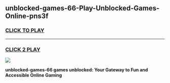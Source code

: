 
## unblocked-games-66-Play-Unblocked-Games-Online-pns3f
<h3>
<a href="https://premium76.site?title=unblocked-games-66&ref=25A">CLICK TO PLAY</a></h3>
<hr>

<h3>
<a href="https://premium76.site?title=unblocked-games-66&ref=25A">CLICK 2 PLAY</a>
  
</h3>

<a href="https://premium76.site?title=unblocked-games-66&ref=25A"><img src="https://clearcache.store/games.png"></a>


**unblocked-games-66 games unblocked: Your Gateway to Fun and Accessible Online Gaming**
